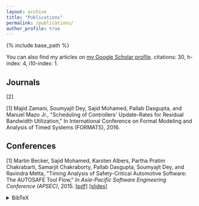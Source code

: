 ```yaml
---
layout: archive
title: "Publications"
permalink: /publications/
author_profile: true
---
```


{% include base_path %}

You can also find my articles on [my Google Scholar profile](https://scholar.google.com/citations?user=z5ztMYAAAAAJ&hl=en).
citations: 30, h-index: 4, i10-index: 1.

## Journals
[2] 

[1] Majid Zamani, Soumyajit Dey, Sajid Mohamed, Pallab Dasgupta, and Manuel Mazo Jr., &quot;Scheduling of Controllers' Update-Rates for Residual Bandwidth Utilization,&quot; In International Conference on Formal Modeling and Analysis of Timed Systems (FORMATS), 2016.

## Conferences

[1] Martin Becker, Sajid Mohamed, Karsten Albers, Partha Pratim Chakrabarti, Samarjit Chakraborty, Pallab Dasgupta, Soumyajit Dey, and Ravindra Metta, &quot;Timing Analysis of Safety-Critical Automotive Software: The AUTOSAFE Tool Flow,&quot; <i> In Asia-Pacific Software Engineering Conference (APSEC)</i>, 2015. <a href="http://sajid-mohamed.github.io/files/AUTOSAFE.pdf">[pdf]</a> <a href="http://sajid-mohamed.github.io/files/AUTOSAFE_APSEC_2015.pptx">[slides]</a> <details><summary>BibTeX</summary>
<p>
@inproceedings{becker2015timing, <br/>
  title={Timing Analysis of Safety-Critical Automotive Software: The AUTOSAFE Tool Flow},<br/>
  author={Becker, Martin and Mohamed, Sajid and Albers, Karsten and Chakrabarti, PP and Chakraborty, Samarjit and Dasgupta, Pallab and Dey, Soumyajit and Metta, Ravindra},<br/>
  booktitle={Asia-Pacific Software Engineering Conference (APSEC)},<br/>
  pages={385--392},<br/>
  year={2015},<br/>
  organization={IEEE}<br/>
}
</p>
</details>
